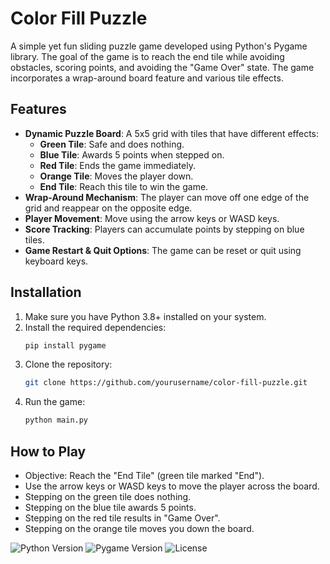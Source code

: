 # Color Fill Puzzle

A simple yet fun sliding puzzle game developed using Python's Pygame library. The goal of the game is to reach the end tile while avoiding obstacles, scoring points, and avoiding the "Game Over" state. The game incorporates a wrap-around board feature and various tile effects.



## Features

- **Dynamic Puzzle Board**: A 5x5 grid with tiles that have different effects:
  - **Green Tile**: Safe and does nothing.
  - **Blue Tile**: Awards 5 points when stepped on.
  - **Red Tile**: Ends the game immediately.
  - **Orange Tile**: Moves the player down.
  - **End Tile**: Reach this tile to win the game.
- **Wrap-Around Mechanism**: The player can move off one edge of the grid and reappear on the opposite edge.
- **Player Movement**: Move using the arrow keys or WASD keys.
- **Score Tracking**: Players can accumulate points by stepping on blue tiles.
- **Game Restart & Quit Options**: The game can be reset or quit using keyboard keys.

## Installation

1. Make sure you have Python 3.8+ installed on your system.
2. Install the required dependencies:
   ```bash
   pip install pygame
3. Clone the repository:
   ```bash
   git clone https://github.com/yourusername/color-fill-puzzle.git
5. Run the game:
   ```bash
   python main.py

## How to Play
 - Objective: Reach the "End Tile" (green tile marked "End").
 - Use the arrow keys or WASD keys to move the player across the board.
 - Stepping on the green tile does nothing.
 - Stepping on the blue tile awards 5 points.
 - Stepping on the red tile results in "Game Over".
 - Stepping on the orange tile moves you down the board.

![Python Version](https://img.shields.io/badge/python-3.10%2B-blue)
![Pygame Version](https://img.shields.io/badge/pygame-2.1%2B-red)
![License](https://img.shields.io/badge/license-MIT-green)
